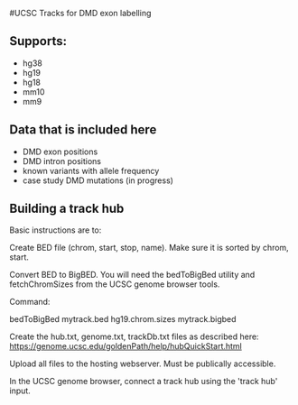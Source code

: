 #UCSC Tracks for DMD exon labelling

## Supports:
  * hg38
  * hg19
  * hg18
  * mm10
  * mm9

## Data that is included here

  * DMD exon positions
  * DMD intron positions
  * known variants with allele frequency
  * case study DMD mutations (in progress)


## Building a track hub

Basic instructions are to:
 
Create BED file (chrom, start, stop, name). Make sure it is sorted by chrom, start.

Convert BED to BigBED. You will need the bedToBigBed utility and fetchChromSizes from
the UCSC genome browser tools.

Command:

 bedToBigBed mytrack.bed hg19.chrom.sizes mytrack.bigbed

Create the hub.txt, genome.txt, trackDb.txt files as described here:
https://genome.ucsc.edu/goldenPath/help/hubQuickStart.html

Upload all files to the hosting webserver. Must be publically accessible.

In the UCSC genome browser, connect a track hub using the 'track hub' input.
